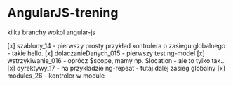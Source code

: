 # AngularJS-trening
kilka branchy wokol angular-js


[x] szablony_14  - pierwszy prosty przykład kontrolera o zasiegu globalnego - takie hello.
[x] dolaczanieDanych_015 - pierwszy test ng-model
[x] wstrzykiwanie_016 - oprócz $scope, mamy np. $location - ale to tylko tak...
[x] dyrektywy_17 - na przykladzie ng-repeat - tutaj dalej zasieg globalny
[x] modules_26 - kontroler w module
